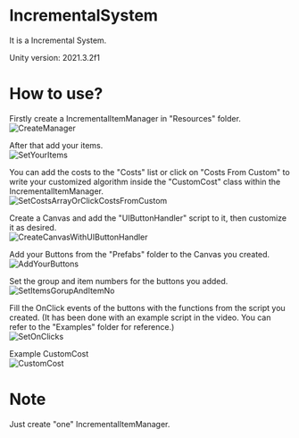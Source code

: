 # IncrementalSystem
It is a Incremental System.

Unity version: 2021.3.2f1

# How to use?
Firstly create a IncrementalItemManager in "Resources" folder.                           
![CreateManager](https://github.com/OguzKaanDemir/IncrementalSystem/assets/80393390/42e04851-e98b-45f2-a4c9-9247de171ec7)

After that add your items.                     
![SetYourItems](https://github.com/OguzKaanDemir/IncrementalSystem/assets/80393390/84085e3d-ec18-4d7e-9a85-16879a872288)

You can add the costs to the "Costs" list or click on "Costs From Custom" to write your customized algorithm inside the "CustomCost" class within the IncrementalItemManager.                         
![SetCostsArrayOrClickCostsFromCustom](https://github.com/OguzKaanDemir/IncrementalSystem/assets/80393390/2e3b428b-d19e-48a0-84a1-f66b0b90ee21)

Create a Canvas and add the "UIButtonHandler" script to it, then customize it as desired.                         
![CreateCanvasWithUIButtonHandler](https://github.com/OguzKaanDemir/IncrementalSystem/assets/80393390/f4da97f8-3eb1-4c3f-b815-8583c6362586)

Add your Buttons from the "Prefabs" folder to the Canvas you created.               
![AddYourButtons](https://github.com/OguzKaanDemir/IncrementalSystem/assets/80393390/cea83912-9350-4de7-b8a6-941f287c8774)

Set the group and item numbers for the buttons you added.          
![SetItemsGorupAndItemNo](https://github.com/OguzKaanDemir/IncrementalSystem/assets/80393390/a3b5b70c-c4ea-40c1-a05e-f6bc9b138daa)

Fill the OnClick events of the buttons with the functions from the script you created. (It has been done with an example script in the video. You can refer to the "Examples" folder for reference.)                        
![SetOnClicks](https://github.com/OguzKaanDemir/IncrementalSystem/assets/80393390/e0c147bc-964c-428f-a1cf-95911053f8f8)

Example CustomCost       
![CustomCost](https://github.com/OguzKaanDemir/IncrementalSystem/assets/80393390/5c9c1b72-178e-402d-9193-a3d5e29386a3)

# Note
Just create "one" IncrementalItemManager.
